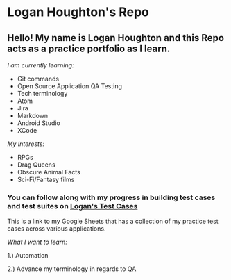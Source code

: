 # Logan Houghton's Repo

## Hello! My name is Logan Houghton and this Repo acts as a practice portfolio as I learn.

_I am currently learning:_
* Git commands
* Open Source Application QA Testing
* Tech terminology
* Atom
* Jira
* Markdown
* Android Studio
* XCode

_My Interests:_
* RPGs
* Drag Queens
* Obscure Animal Facts
* Sci-Fi/Fantasy films

### You can follow along with my progress in building test cases and test suites on [Logan's Test Cases](https://docs.google.com/spreadsheets/d/1nNLWq_V5NfEzI_lIbBprczLOWnXbicCwSGHBjrFdo7c/edit?usp=sharing)

This is a link to my Google Sheets that has a collection of my practice test cases across various applications.

_What I want to learn:_


1.) Automation

2.) Advance my terminology in regards to QA
